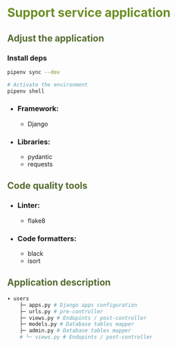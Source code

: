 # <span style="color:OliveDrab">Support service application</span>


## <span style="color:DarkOliveGreen">Adjust the application</span>

### Install deps

```bash
pipenv sync --dev

# Activate the environment
pipenv shell
```

- ### Framework:
    - Django
- ### Libraries:
    - pydantic
    - requests

## <span style="color:DarkOliveGreen">Code quality tools</span>

- ### Linter:
    - flake8
- ### Code formatters:
    - black
    - isort


## <span style="color:DarkOliveGreen">Application description</span>

```bash
▾ users
    ├─ apps.py # Django apps configuration
    ├─ urls.py # pre-controller
    ├─ views.py # Endopints / post-controller
    ├─ models.py # Database tables mapper
    ├─ admin.py # Database tables mapper
    # └─ views.py # Endopints / post-controller
```

